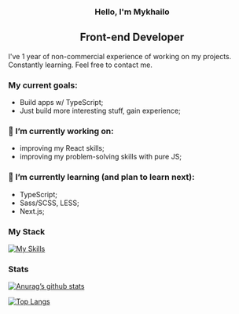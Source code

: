 <h3 align="center">Hello, I'm Mykhailo</h3>

<h2 align="center">Front-end Developer</h2> 

I've 1 year of non-commercial experience of working on my projects. Constantly learning. Feel free to contact me.

### My current goals:
- Build apps w/ TypeScript;
- Just build more interesting stuff, gain experience;

### 🔭 I’m currently working on:
- improving my React skills;
- improving my problem-solving skills with pure JS;

### 🌱 I’m currently learning (and plan to learn next):
- TypeScript;
- Sass/SCSS, LESS;
- Next.js;

### My Stack
[![My Skills](https://skillicons.dev/icons?i=js,react,redux,html,css,tailwind,sass,styledcomponents,bootstrap)](https://skillicons.dev)

### Stats
[![Anurag’s github stats](https://github-readme-stats.vercel.app/api?username=savvy-itch)](https://github.com/savvy-itch)

[![Top Langs](https://github-readme-stats.vercel.app/api/top-langs/?username=savvy-itch&layout=compact)](https://github.com/savvy-itch)
